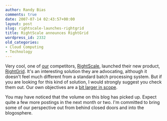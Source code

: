 ```yaml
---
author: Randy Bias
comments: true
date: 2007-07-14 02:43:57+00:00
layout: post
slug: rightscale-launches-rightgrid
title: RightScale announces RightGrid
wordpress_id: 2332
old_categories:
- Cloud Computing
- Technology
---
```


Very cool, one of [our](http://www.cloudscale.net/) competitors, [RightScale](http://www.rightscale.com), launched their new product, [RightGrid](http://info.rightscale.com/2007/7/12/rightgrid-intro).  It's an interesting solution they are advocating, although it doesn't feel much different from a standard batch processing system.  But if you are looking for this kind of solution, I would strongly suggest you check them out.  Our own objectives are a [bit larger in scope](http://www.cloudscale.net/service).

You may have noticed that the volume on this blog has picked up.  Expect quite a few more postings in the next  month or two.  I'm committed to bring some of our perspective out from behind closed doors and into the blogosphere.
